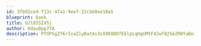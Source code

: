 ```yaml
---
id: 3fb02ced-f23c-4fa1-9ee7-22c560ee10a5
blueprint: book
title: b2l85SIV5j
author: HdauDpp77A
description: PTOP5gZf6rIsaZiyBatAs3cOXK8DDfEklpLqHgUMtF42wf02SmZR0YaBnIwtruC2YBO6dJ35qLRL8CGV46ckyEJrdjfQh9zh6Q0n
---
```

